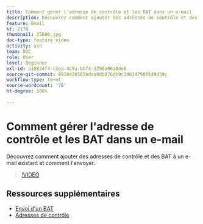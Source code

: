 ```yaml
---
title: Comment gérer l'adresse de contrôle et les BAT dans un e-mail
description: Découvrez comment ajouter des adresses de contrôle et des BAT à un e-mail existant et comment l'envoyer.
feature: Email
kt: 2178
thumbnail: 25606.jpg
doc-type: feature video
activity: use
team: DOC
role: User
level: Beginner
exl-id: a10824f4-c2ea-4c9a-bbf4-3290a96a0de8
source-git-commit: 8910430585bdaa0db076db9c34b34798f649d39c
workflow-type: tm+mt
source-wordcount: '78'
ht-degree: 100%

---
```


# Comment gérer l&#39;adresse de contrôle et les BAT dans un e-mail

Découvrez comment ajouter des adresses de contrôle et des BAT à un e-mail existant et comment l&#39;envoyer.

>[!VIDEO](https://video.tv.adobe.com/v/25606?quality=12)

## Ressources supplémentaires

- [Envoi d&#39;un BAT](https://experienceleague.adobe.com/docs/campaign-classic/using/transactional-messaging/message-templates/testing-message-templates.html?lang=fr#sending-a-proof)
- [Adresses de contrôle](https://experienceleague.adobe.com/docs/campaign-classic/using/configuring-campaign-classic/use-a-custom-recipient-table/seed-addresses.html?lang=fr)
